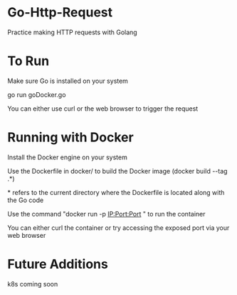 # Go-Http-Request
Practice making HTTP requests with Golang

# To Run
Make sure Go is installed on your system

go run goDocker.go

You can either use curl or the web browser to trigger the request

# Running with Docker
Install the Docker engine on your system

Use the Dockerfile in docker/ to build the Docker image (docker build --tag <imageName> .*)
  
\* refers to the current directory where the Dockerfile is located along with the Go code
 
Use the command "docker run -p <IP:Port:Port> <imageName>" to run the container
  
You can either curl the container or try accessing the exposed port via your web browser

# Future Additions
k8s coming soon
